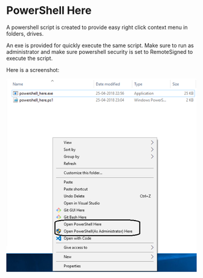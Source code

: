 # PowerShell Here

A powershell script is created to provide easy right click context menu in folders, drives.

An exe is provided for quickly execute the same script. Make sure to run as administrator and make sure powershell security is set to RemoteSigned to execute the script.

Here is a screenshot:

<img src="powershellhere.png"
     alt="Markdown Monster icon"
     style="float: left; margin-right: 10px;" />
